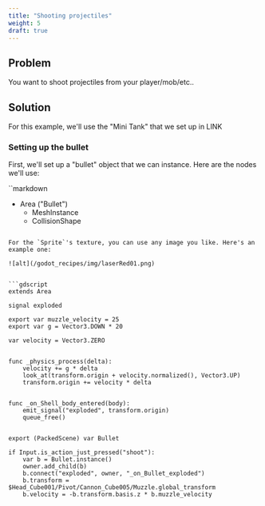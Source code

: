 ```yaml
---
title: "Shooting projectiles"
weight: 5
draft: true
---
```


## Problem

You want to shoot projectiles from your player/mob/etc..

## Solution

For this example, we'll use the "Mini Tank" that we set up in LINK

### Setting up the bullet

First, we'll set up a "bullet" object that we can instance. Here are the nodes we'll use:

``markdown
- Area ("Bullet")
    - MeshInstance
    - CollisionShape
```

For the `Sprite`'s texture, you can use any image you like. Here's an example one:

![alt](/godot_recipes/img/laserRed01.png)


```gdscript
extends Area

signal exploded

export var muzzle_velocity = 25
export var g = Vector3.DOWN * 20

var velocity = Vector3.ZERO


func _physics_process(delta):
    velocity += g * delta
    look_at(transform.origin + velocity.normalized(), Vector3.UP)
    transform.origin += velocity * delta


func _on_Shell_body_entered(body):
    emit_signal("exploded", transform.origin)
    queue_free()
```

```gdscript

export (PackedScene) var Bullet

if Input.is_action_just_pressed("shoot"):
    var b = Bullet.instance()
    owner.add_child(b)
    b.connect("exploded", owner, "_on_Bullet_exploded")
    b.transform = $Head_Cube001/Pivot/Cannon_Cube005/Muzzle.global_transform
    b.velocity = -b.transform.basis.z * b.muzzle_velocity
```
